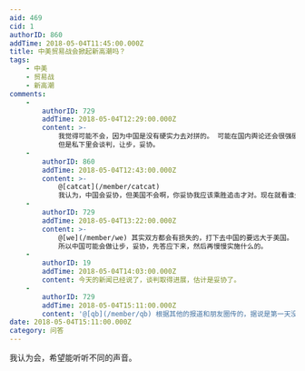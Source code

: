 ```yaml
---
aid: 469
cid: 1
authorID: 860
addTime: 2018-05-04T11:45:00.000Z
title: 中美贸易战会掀起新高潮吗？
tags:
    - 中美
    - 贸易战
    - 新高潮
comments:
    -
        authorID: 729
        addTime: 2018-05-04T12:29:00.000Z
        content: >-
            我觉得可能不会，因为中国是没有硬实力去对拼的。 可能在国内舆论还会很强硬，然后将民众的仇恨转移到美国身上。继续塑造伟光正的形象。
            但是私下里会谈判，让步，妥协。
    -
        authorID: 860
        addTime: 2018-05-04T12:43:00.000Z
        content: >-
            @[catcat](/member/catcat)
            我认为，中国会妥协，但美国不会啊，你妥协我应该乘胜追击才对。现在就看谁先怂了，要是美国先妥协，就不会继续下去，要是谁也不肯妥协，美国还是会和中国硬肛。
    -
        authorID: 729
        addTime: 2018-05-04T13:22:00.000Z
        content: >-
            @[we](/member/we) 其实双方都会有损失的，打下去中国的要远大于美国。
            所以中国可能会做让步，妥协，先答应下来，然后再慢慢实施什么的。
    -
        authorID: 19
        addTime: 2018-05-04T14:03:00.000Z
        content: 今天的新闻已经说了，谈判取得进展，估计是妥协了。
    -
        authorID: 729
        addTime: 2018-05-04T15:11:00.000Z
        content: '@[qb](/member/qb) 根据其他的报道和朋友圈传的，据说是第一天没谈成。美国媒体报道的美国开出的条件确实刀刀见血。'
date: 2018-05-04T15:11:00.000Z
category: 问答
---
```


我认为会，希望能听听不同的声音。
